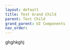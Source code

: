 ```yaml
---
layout: default
title: Test Grand Child
parent: Test Child
grand_parent: UI Components
nav_order:
---
```


ghghkghj